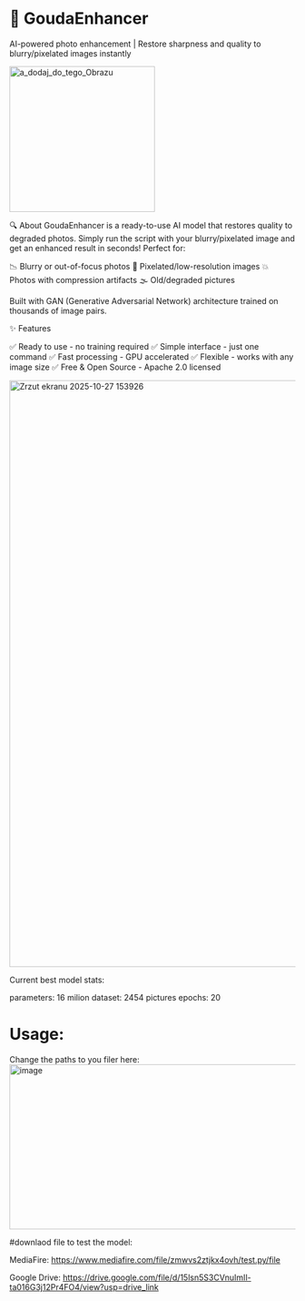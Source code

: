 # 🧀 GoudaEnhancer
AI-powered photo enhancement | Restore sharpness and quality to blurry/pixelated images instantly

<img width="256" height="256" alt="a_dodaj_do_tego_Obrazu" src="https://github.com/user-attachments/assets/62b141cd-70ac-4741-ba71-83bca7a98626" />

🔍 About
GoudaEnhancer is a ready-to-use AI model that restores quality to degraded photos. Simply run the script with your blurry/pixelated image and get an enhanced result in seconds!
Perfect for:

📉 Blurry or out-of-focus photos
🔲 Pixelated/low-resolution images
💥 Photos with compression artifacts
🌫️ Old/degraded pictures

Built with GAN (Generative Adversarial Network) architecture trained on thousands of image pairs.

✨ Features

✅ Ready to use - no training required
✅ Simple interface - just one command
✅ Fast processing - GPU accelerated
✅ Flexible - works with any image size
✅ Free & Open Source - Apache 2.0 licensed

<img width="1919" height="1031" alt="Zrzut ekranu 2025-10-27 153926" src="https://github.com/user-attachments/assets/be202392-9a9b-4f05-b22b-609493f3c4a3" />

Current best model stats:

parameters: 16 milion
dataset: 2454 pictures
epochs: 20


# Usage:
Change the paths to you filer here:
<img width="932" height="290" alt="image" src="https://github.com/user-attachments/assets/a47596e4-dcfd-4685-bdc3-505264197bb4" />

#downlaod file to test the model: 

MediaFire: https://www.mediafire.com/file/zmwvs2ztjkx4ovh/test.py/file

Google Drive:  https://drive.google.com/file/d/15lsn5S3CVnuImIl-ta016G3j12Pr4FO4/view?usp=drive_link
